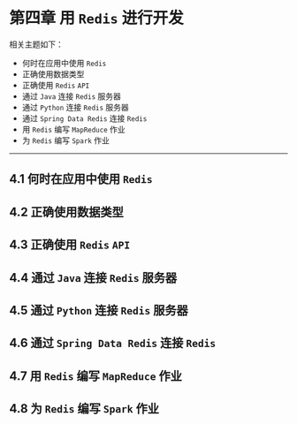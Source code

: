 # 第四章 用 `Redis` 进行开发



相关主题如下：

- 何时在应用中使用 `Redis`
- 正确使用数据类型
- 正确使用 `Redis` `API`
- 通过 `Java` 连接 `Redis` 服务器
- 通过 `Python` 连接 `Redis` 服务器
- 通过 `Spring Data Redis` 连接 `Redis`
- 用 `Redis` 编写 `MapReduce` 作业
- 为 `Redis` 编写 `Spark` 作业



---

## 4.1 何时在应用中使用 `Redis`

## 4.2 正确使用数据类型

## 4.3 正确使用 `Redis` `API`

## 4.4 通过 `Java` 连接 `Redis` 服务器

## 4.5 通过 `Python` 连接 `Redis` 服务器

## 4.6 通过 `Spring Data Redis` 连接 `Redis`

## 4.7 用 `Redis` 编写 `MapReduce` 作业

## 4.8 为 `Redis` 编写 `Spark` 作业